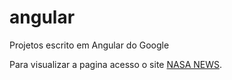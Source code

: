 # angular
Projetos escrito em Angular do Google


Para visualizar a pagina acesso o site [NASA NEWS](http://busqe.net/lab/nasa/).

